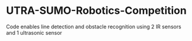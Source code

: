 # UTRA-SUMO-Robotics-Competition
Code enables line detection and obstacle recognition using 2 IR sensors and 1 ultrasonic sensor
